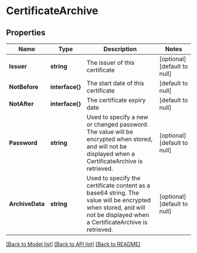 # CertificateArchive

## Properties
Name | Type | Description | Notes
------------ | ------------- | ------------- | -------------
**Issuer** | **string** | The issuer of this certificate | [optional] [default to null]
**NotBefore** | **interface{}** | The start date of this certificate | [default to null]
**NotAfter** | **interface{}** | The certificate expiry date | [default to null]
**Password** | **string** | Used to specify a new or changed password. The value will be encrypted when stored, and will not be displayed when a CertificateArchive is retrieved. | [optional] [default to null]
**ArchiveData** | **string** | Used to specify the certificate content as a base64 string. The value will be encrypted when stored, and will not be displayed when a CertificateArchive is retrieved. | [optional] [default to null]

[[Back to Model list]](../README.md#documentation-for-models) [[Back to API list]](../README.md#documentation-for-api-endpoints) [[Back to README]](../README.md)


